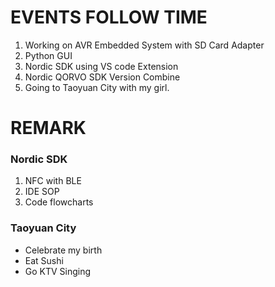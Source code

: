 # EVENTS FOLLOW TIME
1. Working on AVR Embedded System with SD Card Adapter
2. Python GUI
3. Nordic SDK using VS code Extension
4. Nordic QORVO SDK Version Combine
5. Going to Taoyuan City with my girl.

# REMARK
### Nordic SDK
1. NFC with BLE
2. IDE SOP
3. Code flowcharts

### Taoyuan City
- Celebrate my birth
- Eat Sushi
- Go KTV Singing